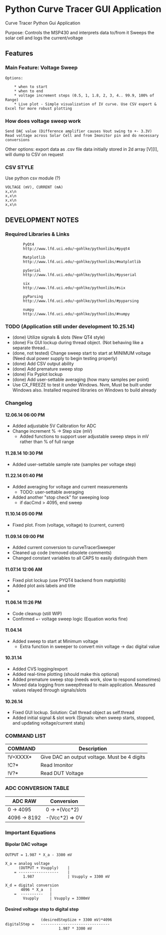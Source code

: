 Python Curve Tracer GUI Application
===================================

Curve Tracer Python Gui Application

Purpose:    Controls the MSP430 and interprets data to/from it
            Sweeps the solar cell and logs the current/voltage


## Features

### Main Feature: Voltage Sweep

    Options: 

        * when to start
        * when to end
        * voltage increment steps (0.5, 1, 1.8, 2, 3, 4.. 99.9, 100% of Range)
        * Live plot - Simple visualization of IV curve. Use CSV export & Excel for more robust plotting

### How does voltage sweep work

    Send DAC value (Difference amplifier causes Vout swing to +- 3.3V)
    Read voltage across Solar Cell and from Imonitor pin and do necessary conversions

Other options:
    export data as .csv file
    data initially stored in 2d array [V][I], will dump to CSV on request

### CSV STYLE

Use python csv module (?)

    VOLTAGE (mV), CURRENT (mA)
    x,x\n
    x,x\n
    x,x\n
    x,x\n


## DEVELOPMENT NOTES

### Required Libraries & Links
            
            PyQt4
            http://www.lfd.uci.edu/~gohlke/pythonlibs/#pyqt4

            Matplotlib
            http://www.lfd.uci.edu/~gohlke/pythonlibs/#matplotlib

            pySerial
            http://www.lfd.uci.edu/~gohlke/pythonlibs/#pyserial
            
            six
            http://www.lfd.uci.edu/~gohlke/pythonlibs/#six
            
            pyParsing
            http://www.lfd.uci.edu/~gohlke/pythonlibs/#pyparsing
            
            numpy
            http://www.lfd.uci.edu/~gohlke/pythonlibs/#numpy


### TODO (Application still under development 10.25.14)

* (done) Utilize signals & slots (New QT4 style)
* (done) Fix GUI lockup during thread object. (Not behaving like a separate thread...
* (done, not tested) Change sweep start to start at MINIMUM voltage (Need dual power supply to begin testing properly)
* (done) Add CSV output ability
* (done) Add premature sweep stop
* (done) Fix Pyplot lockup
* (done) Add user-settable averaging (how many samples per point)
* Use CX_FREEZE to test it under Windows. Nvm, Must be built under Windows also. Installed required libraries on Windows to build already


### Changelog
#### 12.06.14 06:00 PM
* Added adjustable 5V Calibration for ADC 
* Change increment % -> Step size (mV)
    * Added functions to support user adjustable sweep steps in mV rather than % of full range

#### 11.28.14 10:30 PM
* Added user-settable sample rate (samples per voltage step)

#### 11.22.14 01:40 PM
* Added averaging for voltage and current measurements
    * TODO: user-settable averaging
* Added another "stop check" for sweeping loop
    * if dacCmd > 4095, end sweep

#### 11.10.14 05:00 PM
* Fixed plot. From (voltage, voltage) to (current, current)

#### 11.09.14 09:00 PM
* Added current conversion to curveTracerSweeper
* Cleaned up code (removed obsolete comments)
* Changed constant variables to all CAPS to easily distinguish them

#### 11.07.14 12:06 AM
* Fixed plot lockup (use PYQT4 backend from matplotlib)
* Added plot axis labels and title
* 

#### 11.06.14 11:26 PM
* Code cleanup (still WIP)
* Confirmed +- voltage sweep logic (Equation works fine)


#### 11.04.14
* Added sweep to start at Minimum voltage
    * Extra function in sweeper to convert min voltage -> dac digital value

#### 10.31.14
* Added CVS logging/export
* Added real-time plotting (should make this optional)
* Added premature sweep stop (needs work, slow to respond sometimes)
* Moved data logging from sweepthread to main application. Measured values relayed through signals/slots


#### 10.26.14
* Fixed GUI lockup. Solution: Call thread object as self.thread
* Added initial signal & slot work (Signals: when sweep starts, stopped, and updating voltage/current stats)
 


### COMMAND LIST

| COMMAND   | Description                                  |
| --------- | -------------------------------------------- |
| !V=XXXX\* | Give DAC an output voltage. Must be 4 digits |
| !C?\*     | Read Imonitor                                |
| !V?\*     | Read DUT Voltage                             |


### ADC CONVERSION TABLE

| ADC RAW       | Conversion           |
| ------------- | -------------------- |
| 0 -> 4095     | 0 -> +(Vcc\*2)       |
| 4096 -> 8192  | -(Vcc\*2) => 0V      |


### Important Equations

#### Bipolar DAC voltage 
    
    OUTPUT = 1.987 * X_a - 3300 mV
    
    X_a = analog voltage
          (OUTPUT + Vsupply)    |
        = ------------------    |
            1.987               | Vsupply = 3300 mV

    X_d = digital conversion
           4096 * X_a   |
        =  ----------   |
            Vsupply     | Vsupply = 3300mV

#### Desired voltage step to digital step

                    (desiredStepSize + 3300 mV)*4096
    digitalStep =   -------------------------------
                            1.987 * 3300 mV
